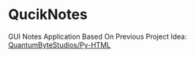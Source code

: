 # QucikNotes
GUI Notes Application Based On Previous Project Idea: <a href="https://github.com/QuantumByteStudios/Py-HTML">QuantumByteStudios/Py-HTML</a>
